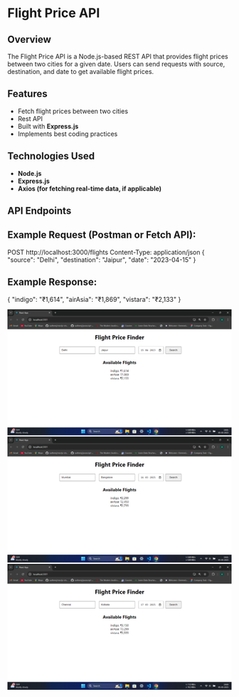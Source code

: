 # Flight Price API

## Overview
The Flight Price API is a Node.js-based REST API that provides flight prices between two cities for a given date. Users can send requests with source, destination, and date to get available flight prices.

## Features
- Fetch flight prices between two cities
- Rest API
- Built with **Express.js**
- Implements best coding practices

## Technologies Used
- **Node.js**
- **Express.js**
- **Axios (for fetching real-time data, if applicable)**

## API Endpoints

## Example Request (Postman or Fetch API):

POST http://localhost:3000/flights
Content-Type: application/json
{
  "source": "Delhi",
  "destination": "Jaipur",
  "date": "2023-04-15"
}

## Example Response:

{
  "indigo": "₹1,614",
  "airAsia": "₹1,869",
  "vistara": "₹2,133"
}

![Results Screenshot](./Screenshot%20(1).png)
![Results Screenshot](./Screenshot%20(2).png)
![Results Screenshot](./Screenshot%20(3).png)






